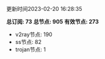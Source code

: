 更新时间2023-02-20 16:28:35

**总订阅: 73**
**总节点: 905**
**有效节点: 273**
- v2ray节点: 190
- ss节点: 82
- trojan节点: 1
